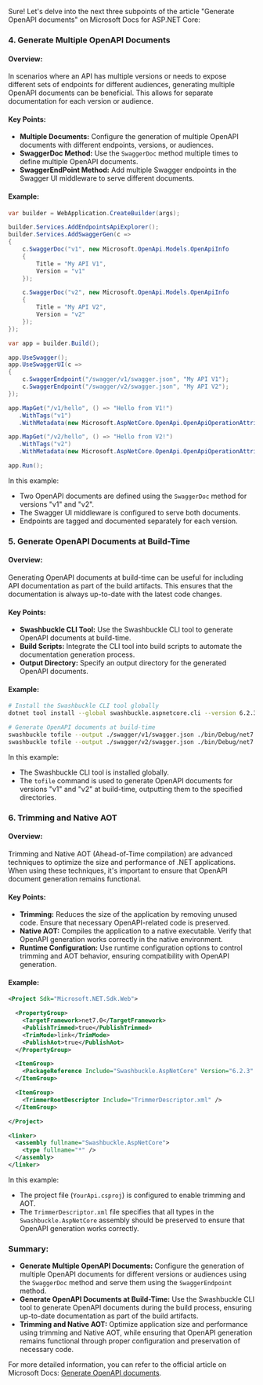 Sure! Let's delve into the next three subpoints of the article "Generate OpenAPI documents" on Microsoft Docs for ASP.NET Core:

### 4. Generate Multiple OpenAPI Documents

#### Overview:
In scenarios where an API has multiple versions or needs to expose different sets of endpoints for different audiences, generating multiple OpenAPI documents can be beneficial. This allows for separate documentation for each version or audience.

#### Key Points:
- **Multiple Documents:** Configure the generation of multiple OpenAPI documents with different endpoints, versions, or audiences.
- **SwaggerDoc Method:** Use the `SwaggerDoc` method multiple times to define multiple OpenAPI documents.
- **SwaggerEndPoint Method:** Add multiple Swagger endpoints in the Swagger UI middleware to serve different documents.

#### Example:
```csharp name=Program.cs
var builder = WebApplication.CreateBuilder(args);

builder.Services.AddEndpointsApiExplorer();
builder.Services.AddSwaggerGen(c =>
{
    c.SwaggerDoc("v1", new Microsoft.OpenApi.Models.OpenApiInfo
    {
        Title = "My API V1",
        Version = "v1"
    });

    c.SwaggerDoc("v2", new Microsoft.OpenApi.Models.OpenApiInfo
    {
        Title = "My API V2",
        Version = "v2"
    });
});

var app = builder.Build();

app.UseSwagger();
app.UseSwaggerUI(c =>
{
    c.SwaggerEndpoint("/swagger/v1/swagger.json", "My API V1");
    c.SwaggerEndpoint("/swagger/v2/swagger.json", "My API V2");
});

app.MapGet("/v1/hello", () => "Hello from V1!")
   .WithTags("v1")
   .WithMetadata(new Microsoft.AspNetCore.OpenApi.OpenApiOperationAttribute { OperationId = "V1_Hello" });

app.MapGet("/v2/hello", () => "Hello from V2!")
   .WithTags("v2")
   .WithMetadata(new Microsoft.AspNetCore.OpenApi.OpenApiOperationAttribute { OperationId = "V2_Hello" });

app.Run();
```

In this example:
- Two OpenAPI documents are defined using the `SwaggerDoc` method for versions "v1" and "v2".
- The Swagger UI middleware is configured to serve both documents.
- Endpoints are tagged and documented separately for each version.

### 5. Generate OpenAPI Documents at Build-Time

#### Overview:
Generating OpenAPI documents at build-time can be useful for including API documentation as part of the build artifacts. This ensures that the documentation is always up-to-date with the latest code changes.

#### Key Points:
- **Swashbuckle CLI Tool:** Use the Swashbuckle CLI tool to generate OpenAPI documents at build-time.
- **Build Scripts:** Integrate the CLI tool into build scripts to automate the documentation generation process.
- **Output Directory:** Specify an output directory for the generated OpenAPI documents.

#### Example:
```bash
# Install the Swashbuckle CLI tool globally
dotnet tool install --global swashbuckle.aspnetcore.cli --version 6.2.3

# Generate OpenAPI documents at build-time
swashbuckle tofile --output ./swagger/v1/swagger.json ./bin/Debug/net7.0/YourApi.dll v1
swashbuckle tofile --output ./swagger/v2/swagger.json ./bin/Debug/net7.0/YourApi.dll v2
```

In this example:
- The Swashbuckle CLI tool is installed globally.
- The `tofile` command is used to generate OpenAPI documents for versions "v1" and "v2" at build-time, outputting them to the specified directories.

### 6. Trimming and Native AOT

#### Overview:
Trimming and Native AOT (Ahead-of-Time compilation) are advanced techniques to optimize the size and performance of .NET applications. When using these techniques, it's important to ensure that OpenAPI document generation remains functional.

#### Key Points:
- **Trimming:** Reduces the size of the application by removing unused code. Ensure that necessary OpenAPI-related code is preserved.
- **Native AOT:** Compiles the application to a native executable. Verify that OpenAPI generation works correctly in the native environment.
- **Runtime Configuration:** Use runtime configuration options to control trimming and AOT behavior, ensuring compatibility with OpenAPI generation.

#### Example:
```xml name=YourApi.csproj
<Project Sdk="Microsoft.NET.Sdk.Web">

  <PropertyGroup>
    <TargetFramework>net7.0</TargetFramework>
    <PublishTrimmed>true</PublishTrimmed>
    <TrimMode>link</TrimMode>
    <PublishAot>true</PublishAot>
  </PropertyGroup>

  <ItemGroup>
    <PackageReference Include="Swashbuckle.AspNetCore" Version="6.2.3" />
  </ItemGroup>

  <ItemGroup>
    <TrimmerRootDescriptor Include="TrimmerDescriptor.xml" />
  </ItemGroup>

</Project>
```

```xml name=TrimmerDescriptor.xml
<linker>
  <assembly fullname="Swashbuckle.AspNetCore">
    <type fullname="*" />
  </assembly>
</linker>
```

In this example:
- The project file (`YourApi.csproj`) is configured to enable trimming and AOT.
- The `TrimmerDescriptor.xml` file specifies that all types in the `Swashbuckle.AspNetCore` assembly should be preserved to ensure that OpenAPI generation works correctly.

### Summary:

- **Generate Multiple OpenAPI Documents:** Configure the generation of multiple OpenAPI documents for different versions or audiences using the `SwaggerDoc` method and serve them using the `SwaggerEndpoint` method.
- **Generate OpenAPI Documents at Build-Time:** Use the Swashbuckle CLI tool to generate OpenAPI documents during the build process, ensuring up-to-date documentation as part of the build artifacts.
- **Trimming and Native AOT:** Optimize application size and performance using trimming and Native AOT, while ensuring that OpenAPI generation remains functional through proper configuration and preservation of necessary code.

For more detailed information, you can refer to the official article on Microsoft Docs: [Generate OpenAPI documents](https://docs.microsoft.com/en-us/aspnet/core/fundamentals/minimal-apis/openapi).